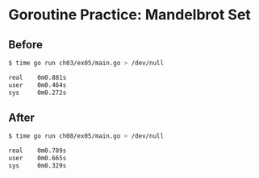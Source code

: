 # Goroutine Practice: Mandelbrot Set

## Before

```sh
$ time go run ch03/ex05/main.go > /dev/null

real    0m0.881s
user    0m0.464s
sys     0m0.272s
```

## After

```sh
$ time go run ch08/ex05/main.go > /dev/null

real    0m0.789s
user    0m0.665s
sys     0m0.329s
```